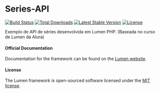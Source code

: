 
# Series-API

[![Build Status](https://travis-ci.org/laravel/lumen-framework.svg)](https://travis-ci.org/laravel/lumen-framework)
[![Total Downloads](https://poser.pugx.org/laravel/lumen-framework/d/total.svg)](https://packagist.org/packages/laravel/lumen-framework)
[![Latest Stable Version](https://poser.pugx.org/laravel/lumen-framework/v/stable.svg)](https://packagist.org/packages/laravel/lumen-framework)
[![License](https://poser.pugx.org/laravel/lumen-framework/license.svg)](https://packagist.org/packages/laravel/lumen-framework)

Exemplo de API de séries desenvolvida em Lumen PHP. (Baseada no curso de Lumen da Alura)

#### Official Documentation

Documentation for the framework can be found on the [Lumen website](https://lumen.laravel.com/docs).
#### License

The Lumen framework is open-sourced software licensed under the [MIT license](https://opensource.org/licenses/MIT).

